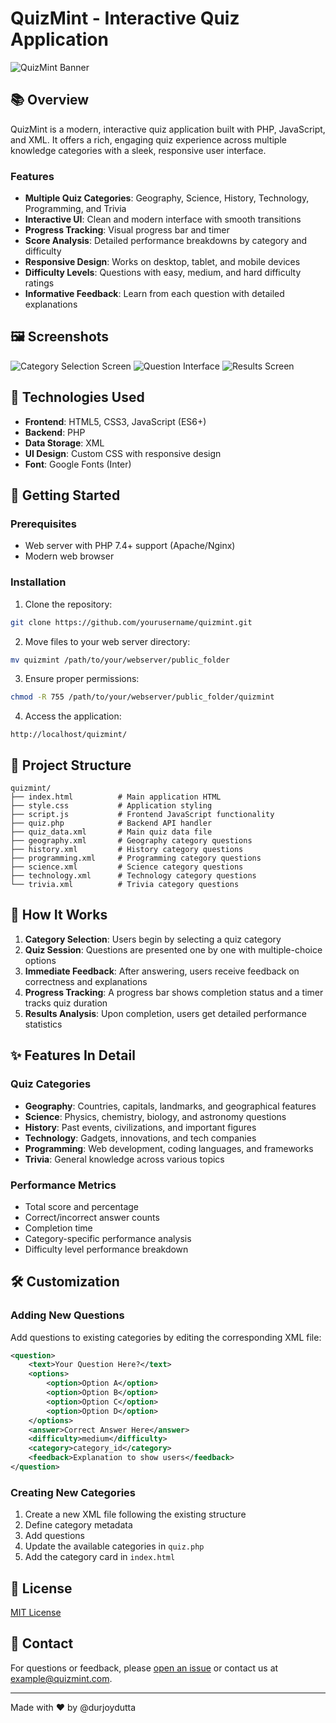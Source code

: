 # QuizMint - Interactive Quiz Application

![QuizMint Banner](https://via.placeholder.com/800x200?text=QuizMint+Interactive+Quiz)

## 📚 Overview

QuizMint is a modern, interactive quiz application built with PHP, JavaScript, and XML. It offers a rich, engaging quiz experience across multiple knowledge categories with a sleek, responsive user interface.

### Features

- **Multiple Quiz Categories**: Geography, Science, History, Technology, Programming, and Trivia
- **Interactive UI**: Clean and modern interface with smooth transitions
- **Progress Tracking**: Visual progress bar and timer
- **Score Analysis**: Detailed performance breakdowns by category and difficulty
- **Responsive Design**: Works on desktop, tablet, and mobile devices
- **Difficulty Levels**: Questions with easy, medium, and hard difficulty ratings
- **Informative Feedback**: Learn from each question with detailed explanations

## 🖼️ Screenshots

![Category Selection Screen](https://via.placeholder.com/400x225?text=Category+Selection)
![Question Interface](https://via.placeholder.com/400x225?text=Question+Interface)
![Results Screen](https://via.placeholder.com/400x225?text=Results+Screen)

## 🔧 Technologies Used

- **Frontend**: HTML5, CSS3, JavaScript (ES6+)
- **Backend**: PHP
- **Data Storage**: XML
- **UI Design**: Custom CSS with responsive design
- **Font**: Google Fonts (Inter)

## 🚀 Getting Started

### Prerequisites

- Web server with PHP 7.4+ support (Apache/Nginx)
- Modern web browser

### Installation

1. Clone the repository:

```bash
git clone https://github.com/yourusername/quizmint.git
```

2. Move files to your web server directory:

```bash
mv quizmint /path/to/your/webserver/public_folder
```

3. Ensure proper permissions:

```bash
chmod -R 755 /path/to/your/webserver/public_folder/quizmint
```

4. Access the application:

```
http://localhost/quizmint/
```

## 📁 Project Structure

```
quizmint/
├── index.html          # Main application HTML
├── style.css           # Application styling
├── script.js           # Frontend JavaScript functionality
├── quiz.php            # Backend API handler
├── quiz_data.xml       # Main quiz data file
├── geography.xml       # Geography category questions
├── history.xml         # History category questions
├── programming.xml     # Programming category questions
├── science.xml         # Science category questions
├── technology.xml      # Technology category questions
└── trivia.xml          # Trivia category questions
```

## 🧩 How It Works

1. **Category Selection**: Users begin by selecting a quiz category
2. **Quiz Session**: Questions are presented one by one with multiple-choice options
3. **Immediate Feedback**: After answering, users receive feedback on correctness and explanations
4. **Progress Tracking**: A progress bar shows completion status and a timer tracks quiz duration
5. **Results Analysis**: Upon completion, users get detailed performance statistics

## ✨ Features In Detail

### Quiz Categories

- **Geography**: Countries, capitals, landmarks, and geographical features
- **Science**: Physics, chemistry, biology, and astronomy questions
- **History**: Past events, civilizations, and important figures
- **Technology**: Gadgets, innovations, and tech companies
- **Programming**: Web development, coding languages, and frameworks
- **Trivia**: General knowledge across various topics

### Performance Metrics

- Total score and percentage
- Correct/incorrect answer counts
- Completion time
- Category-specific performance analysis
- Difficulty level performance breakdown

## 🛠️ Customization

### Adding New Questions

Add questions to existing categories by editing the corresponding XML file:

```xml
<question>
    <text>Your Question Here?</text>
    <options>
        <option>Option A</option>
        <option>Option B</option>
        <option>Option C</option>
        <option>Option D</option>
    </options>
    <answer>Correct Answer Here</answer>
    <difficulty>medium</difficulty>
    <category>category_id</category>
    <feedback>Explanation to show users</feedback>
</question>
```

### Creating New Categories

1. Create a new XML file following the existing structure
2. Define category metadata
3. Add questions
4. Update the available categories in `quiz.php`
5. Add the category card in `index.html`

## 📝 License

[MIT License](LICENSE)

## 👥 Contact

For questions or feedback, please [open an issue](https://github.com/durjoydutta/quizmint/issues) or contact us at example@quizmint.com.

---

Made with ❤️ by @durjoydutta
